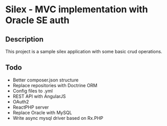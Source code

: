 # Silex - MVC implementation with Oracle SE auth

## Description
This project is a sample silex application with some basic crud operations.

## Todo
+ Better composer.json structure
+ Replace repositories with Doctrine ORM
+ Config files to .yml
+ REST API with AngularJS
+ OAuth2
+ ReactPHP server
+ Replace Oracle with MySQL
+ Write async mysql driver based on Rx.PHP